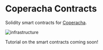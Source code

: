 # Coperacha Contracts
Solidity smart contracts for [Coperacha](https://www.coperacha.app).


![infrastructure](https://i.imgur.com/3PqEjaF.png)

Tutorial on the smart contracts coming soon!
